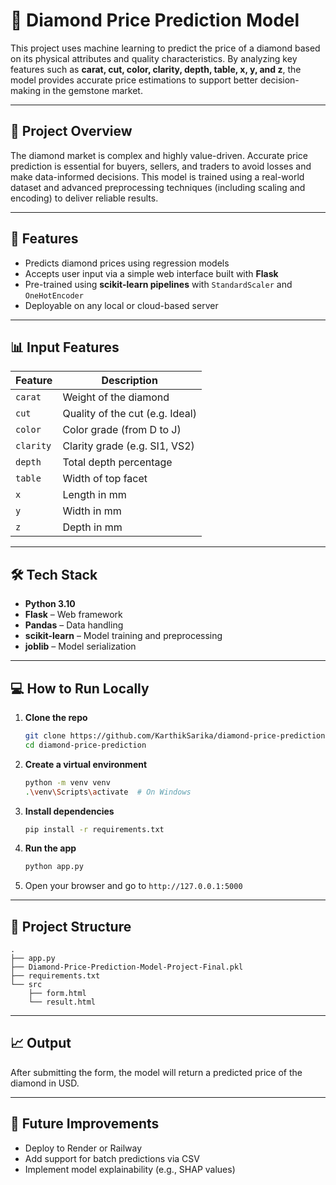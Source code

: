 
# 💎 Diamond Price Prediction Model

This project uses machine learning to predict the price of a diamond based on its physical attributes and quality characteristics. By analyzing key features such as **carat, cut, color, clarity, depth, table, x, y, and z**, the model provides accurate price estimations to support better decision-making in the gemstone market.

---

## 📌 Project Overview

The diamond market is complex and highly value-driven. Accurate price prediction is essential for buyers, sellers, and traders to avoid losses and make data-informed decisions. This model is trained using a real-world dataset and advanced preprocessing techniques (including scaling and encoding) to deliver reliable results.

---

## 🚀 Features

- Predicts diamond prices using regression models
- Accepts user input via a simple web interface built with **Flask**
- Pre-trained using **scikit-learn pipelines** with `StandardScaler` and `OneHotEncoder`
- Deployable on any local or cloud-based server

---

## 📊 Input Features

| Feature  | Description                     |
|----------|---------------------------------|
| `carat`  | Weight of the diamond           |
| `cut`    | Quality of the cut (e.g. Ideal) |
| `color`  | Color grade (from D to J)       |
| `clarity`| Clarity grade (e.g. SI1, VS2)   |
| `depth`  | Total depth percentage          |
| `table`  | Width of top facet              |
| `x`      | Length in mm                    |
| `y`      | Width in mm                     |
| `z`      | Depth in mm                     |

---

## 🛠️ Tech Stack

- **Python 3.10**
- **Flask** – Web framework
- **Pandas** – Data handling
- **scikit-learn** – Model training and preprocessing
- **joblib** – Model serialization

---

## 💻 How to Run Locally

1. **Clone the repo**
   ```bash
   git clone https://github.com/KarthikSarika/diamond-price-prediction.git
   cd diamond-price-prediction
   ```

2. **Create a virtual environment**
   ```bash
   python -m venv venv
   .\venv\Scripts\activate  # On Windows
   ```

3. **Install dependencies**
   ```bash
   pip install -r requirements.txt
   ```

4. **Run the app**
   ```bash
   python app.py
   ```

5. Open your browser and go to `http://127.0.0.1:5000`

---

## 📁 Project Structure

```
.
├── app.py
├── Diamond-Price-Prediction-Model-Project-Final.pkl
├── requirements.txt
└── src
    ├── form.html
    └── result.html
```

---

## 📈 Output

After submitting the form, the model will return a predicted price of the diamond in USD.

---

## 🧠 Future Improvements

- Deploy to Render or Railway
- Add support for batch predictions via CSV
- Implement model explainability (e.g., SHAP values)
